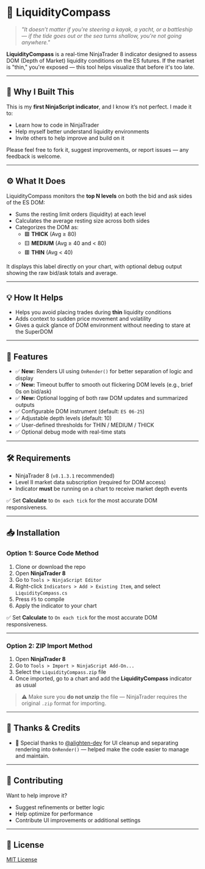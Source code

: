 # 🧭 LiquidityCompass

> _"It doesn’t matter if you're steering a kayak, a yacht, or a battleship — if the tide goes out or the sea turns shallow, you're not going anywhere."_

**LiquidityCompass** is a real-time NinjaTrader 8 indicator designed to assess DOM (Depth of Market) liquidity conditions on the ES futures. If the market is "thin," you're exposed — this tool helps visualize that before it's too late.

---

## 📌 Why I Built This

This is my **first NinjaScript indicator**, and I know it’s not perfect. I made it to:

- Learn how to code in NinjaTrader
- Help myself better understand liquidity environments
- Invite others to help improve and build on it

Please feel free to fork it, suggest improvements, or report issues — any feedback is welcome.

---

## ⚙️ What It Does

LiquidityCompass monitors the **top N levels** on both the bid and ask sides of the ES DOM:

- Sums the resting limit orders (liquidity) at each level
- Calculates the average resting size across both sides
- Categorizes the DOM as:
  - 🟩 **THICK** (Avg ≥ 80)
  - 🟨 **MEDIUM** (Avg ≥ 40 and < 80)
  - 🟥 **THIN** (Avg < 40)

It displays this label directly on your chart, with optional debug output showing the raw bid/ask totals and average.

---

## 💡 How It Helps

- Helps you avoid placing trades during **thin** liquidity conditions
- Adds context to sudden price movement and volatility
- Gives a quick glance of DOM environment without needing to stare at the SuperDOM

---

## 🧪 Features

- ✅ **New:** Renders UI using `OnRender()` for better separation of logic and display
- ✅ **New:** Timeout buffer to smooth out flickering DOM levels (e.g., brief 0s on bid/ask)
- ✅ **New:** Optional logging of both raw DOM updates and summarized outputs
- ✅ Configurable DOM instrument (default: `ES 06-25`)
- ✅ Adjustable depth levels (default: 10)
- ✅ User-defined thresholds for THIN / MEDIUM / THICK
- ✅ Optional debug mode with real-time stats

---

## 🛠️ Requirements

- NinjaTrader 8 (`v8.1.3.1` recommended)
- Level II market data subscription (required for DOM access)
- Indicator **must** be running on a chart to receive market depth events

✅ Set **Calculate** to `On each tick` for the most accurate DOM responsiveness.

---

## 📥 Installation

### Option 1: Source Code Method

1. Clone or download the repo
2. Open **NinjaTrader 8**
3. Go to `Tools > NinjaScript Editor`
4. Right-click `Indicators > Add > Existing Item`, and select `LiquidityCompass.cs`
5. Press `F5` to compile
6. Apply the indicator to your chart

✅ Set **Calculate** to `On each tick` for the most accurate DOM responsiveness.

---

### Option 2: ZIP Import Method

1. Open **NinjaTrader 8**
2. Go to `Tools > Import > NinjaScript Add-On...`
3. Select the `LiquidityCompass.zip` file
4. Once imported, go to a chart and add the **LiquidityCompass** indicator as usual

> ⚠️ Make sure you **do not unzip** the file — NinjaTrader requires the original `.zip` format for importing.

---

## 🤝 Thanks & Credits

- 🙌 Special thanks to [@alighten-dev](https://github.com/alighten-dev) for UI cleanup and separating rendering into `OnRender()` — helped make the code easier to manage and maintain.

---

## 🧠 Contributing

Want to help improve it?

- Suggest refinements or better logic
- Help optimize for performance
- Contribute UI improvements or additional settings

---

## 🪪 License

[MIT License](LICENSE)
